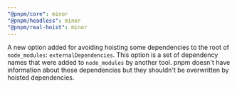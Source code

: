 ```yaml
---
"@pnpm/core": minor
"@pnpm/headless": minor
"@pnpm/real-hoist": minor
---
```


A new option added for avoiding hoisting some dependencies to the root of `node_modules`: `externalDependencies`. This option is a set of dependency names that were added to `node_modules` by another tool. pnpm doesn't have information about these dependencies but they shouldn't be overwritten by hoisted dependencies.
